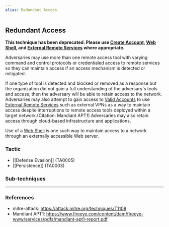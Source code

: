 ```yaml
---
alias: Redundant Access
---
```


## Redundant Access

**This technique has been deprecated. Please use [Create Account](https://attack.mitre.org/techniques/T1136), [Web Shell](https://attack.mitre.org/techniques/T1505/003), and [External Remote Services](https://attack.mitre.org/techniques/T1133) where appropriate.**

Adversaries may use more than one remote access tool with varying command and control protocols or credentialed access to remote services so they can maintain access if an access mechanism is detected or mitigated. 

If one type of tool is detected and blocked or removed as a response but the organization did not gain a full understanding of the adversary's tools and access, then the adversary will be able to retain access to the network. Adversaries may also attempt to gain access to [Valid Accounts](https://attack.mitre.org/techniques/T1078) to use [External Remote Services](https://attack.mitre.org/techniques/T1133) such as external VPNs as a way to maintain access despite interruptions to remote access tools deployed within a target network.(Citation: Mandiant APT1) Adversaries may also retain access through cloud-based infrastructure and applications.

Use of a [Web Shell](https://attack.mitre.org/techniques/T1100) is one such way to maintain access to a network through an externally accessible Web server.


### Tactic

- [[Defense Evasion]] (TA0005)
- [[Persistence]] (TA0003)

### Sub-techniques


---
### References

- mitre-attack: https://attack.mitre.org/techniques/T1108
- Mandiant APT1: https://www.fireeye.com/content/dam/fireeye-www/services/pdfs/mandiant-apt1-report.pdf
